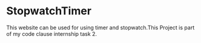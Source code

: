 # StopwatchTimer
This website can be used for using timer and stopwatch.This Project is part of my code clause internship task 2.